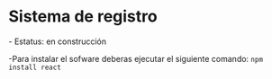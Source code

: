 <h1>Sistema de registro</h1>
- Estatus: en construcción

-Para instalar el sofware deberas ejecutar el siguiente comando:
```npm install react```
